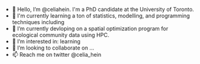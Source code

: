 - 👋 Hello, I’m @celiahein. I'm a PhD candidate at the University of Toronto.  
-  🔭 I'm currently learning a ton of statistics, modelling, and programming techniques including
- 🌱 I’m currently devloping on a spatial optimization program for ecological community data using HPC.
- 👀 I’m interested in: learning 
- 💞️ I’m looking to collaborate on ...
- 📫 Reach me on twitter @celia_hein

<!---
celiahein/celiahein is a ✨ special ✨ repository because its `README.md` (this file) appears on your GitHub profile.
You can click the Preview link to take a look at your changes.
--->
